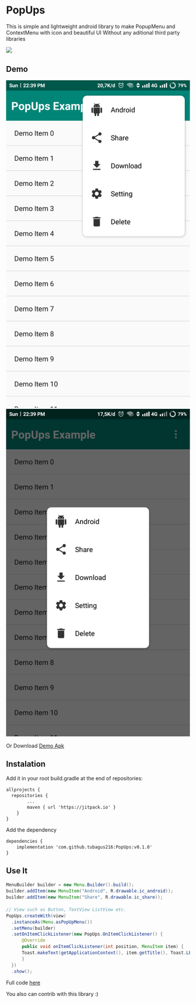 
# PopUps
This is simple and lightweight android library to make PopupMenu and ContextMenu with icon and beautiful UI 
Without any aditional third party libraries

[![](https://jitpack.io/v/tubagus216/PopUps.svg)](https://jitpack.io/#tubagus216/PopUps)

## Demo

![](https://github.com/tubagus216/PopUps/blob/main/art/Screenshot_2022-02-13-22-39-46-319_dev.tubagusahmad.popups_example.png)
![](https://github.com/tubagus216/PopUps/blob/main/art/Screenshot_2022-02-13-22-39-38-035_dev.tubagusahmad.popups_example.png)

Or Download [Demo Apk](https://github.com/tubagus216/PopUps/blob/main/art/PopUps-Example.apk)

## Instalation

Add it in your root build.gradle at the end of repositories:
```
allprojects {
  repositories {
		...
		maven { url 'https://jitpack.io' }
	}
}
```
Add the dependency
```
dependencies {
	implementation 'com.github.tubagus216:PopUps:v0.1.0'
}
```


## Use It
```java
MenuBuilder builder = new Menu.Builder().build(); 
builder.addItem(new MenuItem("Android", R.drawable.ic_android));
builder.addItem(new MenuItem("Share", R.drawable.ic_share));

// View such as Button, TextView ListView etc.
PopUps.createWith(view)
  .instanceAs(Menu.asPopUpMenu()) 
  .setMenu(builder)
  .setOnItemClickListener(new PopUps.OnItemClickListener() {
      @Override
      public void onItemClickListener(int position, MenuItem item) {
	  Toast.makeText(getApplicationContext(), item.getTitle(), Toast.LENGTH_LONG).show();
      }
  })
  .show();
```
Full code [here](https://github.com/tubagus216/PopUps/blob/main/app/src/main/java/dev/tubagusahmad/popups_example/MainActivity.java)

You also can contrib with this library :)
